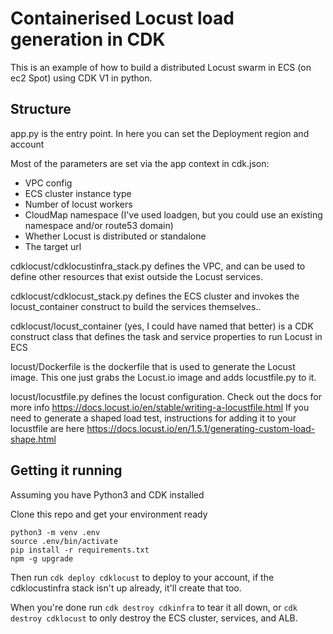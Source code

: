 
# Containerised Locust load generation in CDK

This is an example of how to build a distributed Locust swarm in ECS (on ec2 Spot) using CDK V1 in python.


## Structure

app.py is the entry point. In here you can set the Deployment region and account


Most of the parameters are set via the app context in cdk.json:
 - VPC config
 - ECS cluster instance type
 - Number of locust workers 
 - CloudMap namespace (I've used loadgen, but you could use an existing namespace and/or route53 domain)
 - Whether Locust is distributed or standalone
 - The target url

cdklocust/cdklocustinfra_stack.py defines the VPC, and can be used to define other resources that exist outside the Locust services. 

cdklocust/cdklocust_stack.py defines the ECS cluster and invokes the locust_container construct to build the services themselves..

cdklocust/locust_container (yes, I could have named that better) is a CDK construct class that defines the task and service properties to run Locust in ECS 

locust/Dockerfile is the dockerfile that is used to generate the Locust image. This one just grabs the Locust.io image and adds locustfile.py to it.

locust/locustfile.py defines the locust configuration. Check out the docs for more info https://docs.locust.io/en/stable/writing-a-locustfile.html 
If you need to generate a shaped load test, instructions for adding it to your locustfile are here https://docs.locust.io/en/1.5.1/generating-custom-load-shape.html

## Getting it running

Assuming you have Python3 and CDK installed

Clone this repo and get your environment ready

```
python3 -m venv .env
source .env/bin/activate
pip install -r requirements.txt
npm -g upgrade
```



Then run ```cdk deploy cdklocust``` to deploy to your account, if the cdklocustinfra stack isn't up already, it'll create that too. 

When you're done run ```cdk destroy cdkinfra``` to tear it all down, or ```cdk destroy cdklocust``` to only destroy the ECS cluster, services, and ALB.
